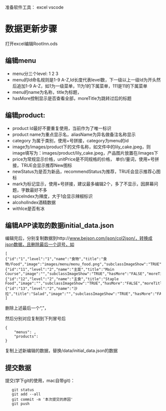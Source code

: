 准备软件工具：
excel
vscode

# 数据更新步骤
打开excel编辑RootInn.ods
## 编辑menu
  * menu分三个level: 1 2 3
  * menu的Id命名规则是1-9 A-Z,Id长度代表level数，下一级以上一级Id为开头然后追加1-9 A-Z，如1为一级菜单，11为1的下属菜单，111是11的下属菜单
  * menu的name为名称，title为标题，
  * hasMore控制显示是否查看全部，moreTitle为跳转过后的标题

## 编辑product:
  * product Id最好不要重复使用，当前作为了唯一标识
  * product name为重点显示名，aliasName为异名做备注名称显示
  * category 为属于类别，使用+号拼接，category为menu的id
  * image为/images/product下的文件名称，如文件中的lily_cake.jpeg，则image填写为：images/product/lily_cake.jpeg，产品图片放置在/images下
  * price为常规显示价格，unitPrice是不同规格的价格， 单价/量词，使用+号拼接，TRUE会显示推荐New图标
  * newStatus为是否为新品，recommendStatus为推荐，TRUE会显示推荐心图标
  * mark为标记显示，使用+号拼接，建议最多编辑2个，多了不显示，因屏幕问题，字数最好不多
  * spiceIndex为辣度，大于1会显示辣椒标识
  * alcoholIndex酒精数据
  * withIce是否有冰

## 编辑APP读取的数据initial_data.json
编辑完后，分别复制数据到http://www.bejson.com/json/col2json/，转换成json数据，且删除最后一个逗号，如
```
[
{"id":"1","level":"1","name":"食物","title":"食物/Food","image":"images/menu/menu_food.png","subclassImageShow":"TRUE","hasMore":"FALSE","moreTitle":"","remark":""},
{"id":"11","level":"2","name":"主菜","title":"Main Course","image":"","subclassImageShow":"TRUE","hasMore":"FALSE","moreTitle":"","remark":""},
{"id":"12","level":"2","name":"主食","title":"Staple Food","image":"","subclassImageShow":"TRUE","hasMore":"FALSE","moreTitle":"","remark":""},
{"id":"13","level":"2","name":"沙拉","title":"Salad","image":"","subclassImageShow":"TRUE","hasMore":"FALSE","moreTitle":"","remark":""},
]
```
删除上述最后一个“,”，

然后分别对应复制到下列冒号后
```
{
    "menus": ,
    "products": 
}
```
复制上述新编辑的数据，替换/data/initial_data.json的数据

## 提交数据
提交(学下git的使用，mac自带git)：
 ```
    git status
    git add --all
    git commit -m '本次提交的原因'
    git push     
 ```